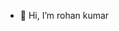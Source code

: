 - 👋 Hi, I’m rohan kumar
<!---
0rohan-kumar/0rohan-kumar is a ✨ special ✨ repository because its `README.md` (this file) appears on your GitHub profile.
You can click the Preview link to take a look at your changes.
--->
